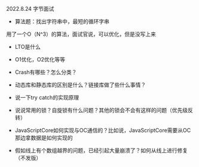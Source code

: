 2022.8.24 字节面试

- 算法题：找出字符串中，最短的循环字串

用了一个O（N^3）的算法，面试官说，可以优化，但是没写上来



- LTO是什么

- O1优化，O2优化等等
- Crash有哪些？怎么分类？
- 动态库和静态库的区别是什么？链接库做了些什么事情？
- 说一下try catch的实现原理
- 说说常用的锁？自旋锁有什么问题？其他的锁会不会有这样的问题（优先级反转）
- JavaScriptCore如何实现与OC通信的？比如说，JavaScriptCore需要从OC那边拿数据是如何实现的
- 假如线上有个数组越界的问题，已经引起大量崩溃了？如何从线上进行修复（不发版）